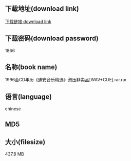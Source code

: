 ## 下载地址(download link)
[下载链接 download link](https://voluble-croquembouche-d321dc.netlify.app/?s=1996%E9%87%91CD%E5%B9%B4%E5%8E%86%E3%80%8A%E8%BF%AA%E5%AE%89%E9%9F%B3%E4%B9%90%E7%B2%BE%E9%80%89%E3%80%8B%E6%B8%AF%E5%8E%8B%E9%9D%9E%E5%8D%96%E5%93%81%5BWAV%2BCUE%5D.rar)

## 下载密码(download password)
1866

## 名称(book name)
1996金CD年历《迪安音乐精选》港压非卖品[WAV+CUE].rar.rar

## 语言(language)
chinese

## MD5


## 大小(filesize)
437.8 MB
